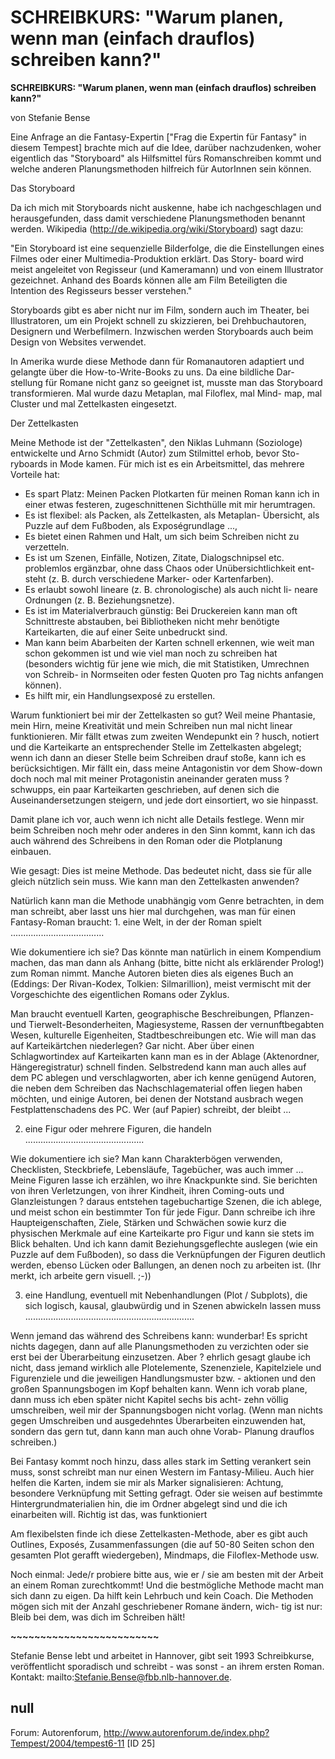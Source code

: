 # SCHREIBKURS: "Warum planen, wenn man (einfach drauflos) schreiben kann?"

**SCHREIBKURS: "Warum planen, wenn man (einfach drauflos) schreiben kann?"**

von Stefanie Bense

Eine Anfrage an die Fantasy-Expertin ["Frag die Expertin für Fantasy" in diesem Tempest] brachte mich auf die Idee, darüber nachzudenken, woher eigentlich das "Storyboard" als Hilfsmittel fürs Romanschreiben kommt und welche anderen Planungsmethoden hilfreich für AutorInnen sein können.

Das Storyboard

Da ich mich mit Storyboards nicht auskenne, habe ich nachgeschlagen und herausgefunden, dass damit verschiedene Planungsmethoden benannt werden. Wikipedia (http://de.wikipedia.org/wiki/Storyboard) sagt dazu:

"Ein Storyboard ist eine sequenzielle Bilderfolge, die die Einstellungen eines Filmes oder einer Multimedia-Produktion erklärt. Das Story- board wird meist angeleitet von Regisseur (und Kameramann) und von einem Illustrator gezeichnet. Anhand des Boards können alle am Film Beteiligten die Intention des Regisseurs besser verstehen."

Storyboards gibt es aber nicht nur im Film, sondern auch im Theater, bei Illustratoren, um ein Projekt schnell zu skizzieren, bei Drehbuchautoren, Designern und Werbefilmern. Inzwischen werden Storyboards auch beim Design von Websites verwendet.

In Amerika wurde diese Methode dann für Romanautoren adaptiert und gelangte über die How-to-Write-Books zu uns. Da eine bildliche Dar- stellung für Romane nicht ganz so geeignet ist, musste man das Storyboard transformieren. Mal wurde dazu Metaplan, mal Filoflex, mal Mind- map, mal Cluster und mal Zettelkasten eingesetzt.

Der Zettelkasten

Meine Methode ist der "Zettelkasten", den Niklas Luhmann (Soziologe) entwickelte und Arno Schmidt (Autor) zum Stilmittel erhob, bevor Sto- ryboards in Mode kamen. Für mich ist es ein Arbeitsmittel, das mehrere Vorteile hat:

- Es spart Platz: Meinen Packen Plotkarten für meinen Roman kann ich in einer etwas festeren, zugeschnittenen Sichthülle mit mir herumtragen.
- Es ist flexibel: als Packen, als Zettelkasten, als Metaplan- Übersicht, als Puzzle auf dem Fußboden, als Exposégrundlage ...,
- Es bietet einen Rahmen und Halt, um sich beim Schreiben nicht zu verzetteln.
- Es ist um Szenen, Einfälle, Notizen, Zitate, Dialogschnipsel etc. problemlos ergänzbar, ohne dass Chaos oder Unübersichtlichkeit ent- steht (z. B. durch verschiedene Marker- oder Kartenfarben).
- Es erlaubt sowohl lineare (z. B. chronologische) als auch nicht li- neare Ordnungen (z. B. Beziehungsnetze).
- Es ist im Materialverbrauch günstig: Bei Druckereien kann man oft Schnittreste abstauben, bei Bibliotheken nicht mehr benötigte Karteikarten, die auf einer Seite unbedruckt sind.
- Man kann beim Abarbeiten der Karten schnell erkennen, wie weit man
schon gekommen ist und wie viel man noch zu schreiben hat (besonders
wichtig für jene wie mich, die mit Statistiken, Umrechnen von Schreib-
in Normseiten oder festen Quoten pro Tag nichts anfangen können).
- Es hilft mir, ein Handlungsexposé zu erstellen.

Warum funktioniert bei mir der Zettelkasten so gut? Weil meine Phantasie, mein Hirn, meine Kreativität und mein Schreiben nun mal nicht linear funktionieren. Mir fällt etwas zum zweiten Wendepunkt ein ? husch, notiert und die Karteikarte an entsprechender Stelle im Zettelkasten abgelegt; wenn ich dann an dieser Stelle beim Schreiben drauf stoße, kann ich es berücksichtigen. Mir fällt ein, dass meine Antagonistin vor dem Show-down doch noch mal mit meiner Protagonistin aneinander geraten muss ? schwupps, ein paar Karteikarten geschrieben, auf denen sich die Auseinandersetzungen steigern, und jede dort einsortiert, wo sie hinpasst.

Damit plane ich vor, auch wenn ich nicht alle Details festlege. Wenn mir beim Schreiben noch mehr oder anderes in den Sinn kommt, kann ich das auch während des Schreibens in den Roman oder die Plotplanung einbauen.

Wie gesagt: Dies ist meine Methode. Das bedeutet nicht, dass sie für alle gleich nützlich sein muss. Wie kann man den Zettelkasten anwenden? 

Natürlich kann man die Methode unabhängig vom Genre betrachten, in dem man schreibt, aber lasst uns hier mal durchgehen, was man für einen Fantasy-Roman braucht: 1. eine Welt, in der der Roman spielt
.....................................

Wie dokumentiere ich sie? Das könnte man natürlich in einem Kompendium machen, das man dann als Anhang (bitte, bitte nicht als erklärender Prolog!) zum Roman nimmt. Manche Autoren bieten dies als eigenes Buch an (Eddings: Der Rivan-Kodex, Tolkien: Silmarillion), meist vermischt mit der Vorgeschichte des eigentlichen Romans oder Zyklus.

Man braucht eventuell Karten, geographische Beschreibungen, Pflanzen- und Tierwelt-Besonderheiten, Magiesysteme, Rassen der vernunftbegabten Wesen, kulturelle Eigenheiten, Stadtbeschreibungen etc. Wie will man das auf Karteikärtchen niederlegen? Gar nicht. Aber über einen Schlagwortindex auf Karteikarten kann man es in der Ablage (Aktenordner, Hängeregistratur) schnell finden. Selbstredend kann man auch alles auf dem PC ablegen und verschlagworten, aber ich kenne genügend Autoren, die neben dem Schreiben das Nachschlagematerial offen liegen haben möchten, und einige Autoren, bei denen der Notstand ausbrach wegen Festplattenschadens des PC. Wer (auf Papier) schreibt, der bleibt ...

2. eine Figur oder mehrere Figuren, die handeln
...............................................

Wie dokumentiere ich sie? Man kann Charakterbögen verwenden, Checklisten, Steckbriefe, Lebensläufe, Tagebücher, was auch immer ... Meine Figuren lasse ich erzählen, wo ihre Knackpunkte sind. Sie berichten von ihren Verletzungen, von ihrer Kindheit, ihren Coming-outs und Glanzleistungen ? daraus entstehen tagebuchartige Szenen, die ich ablege, und meist schon ein bestimmter Ton für jede Figur. Dann schreibe ich ihre Haupteigenschaften, Ziele, Stärken und Schwächen sowie kurz die physischen Merkmale auf eine Karteikarte pro Figur und kann sie stets im Blick behalten. Und ich kann damit Beziehungsgeflechte auslegen (wie ein Puzzle auf dem Fußboden), so dass die Verknüpfungen der Figuren deutlich werden, ebenso Lücken oder Ballungen, an denen noch zu arbeiten ist. (Ihr merkt, ich arbeite gern visuell. ;-))

3. eine Handlung, eventuell mit Nebenhandlungen (Plot / Subplots), die sich logisch, kausal, glaubwürdig und in Szenen abwickeln lassen muss
...................................................................

Wenn jemand das während des Schreibens kann: wunderbar! Es spricht nichts dagegen, dann auf alle Planungsmethoden zu verzichten oder sie erst bei der Überarbeitung einzusetzen. Aber ? ehrlich gesagt glaube ich nicht, dass jemand wirklich alle Plotelemente, Szenenziele, Kapitelziele und Figurenziele und die jeweiligen Handlungsmuster bzw. - aktionen und den großen Spannungsbogen im Kopf behalten kann. Wenn ich vorab plane, dann muss ich eben später nicht Kapitel sechs bis acht- zehn völlig umschreiben, weil mir der Spannungsbogen nicht vorlag. (Wenn man nichts gegen Umschreiben und ausgedehntes Überarbeiten einzuwenden hat, sondern das gern tut, dann kann man auch ohne Vorab- Planung drauflos schreiben.)

Bei Fantasy kommt noch hinzu, dass alles stark im Setting verankert sein muss, sonst schreibt man nur einen Western im Fantasy-Milieu. Auch hier helfen die Karten, indem sie mir als Marker signalisieren: Achtung, besondere Verknüpfung mit Setting gefragt. Oder sie weisen auf bestimmte Hintergrundmaterialien hin, die im Ordner abgelegt sind und die ich einarbeiten will. Richtig ist das, was funktioniert

Am flexibelsten finde ich diese Zettelkasten-Methode, aber es gibt auch Outlines, Exposés, Zusammenfassungen (die auf 50-80 Seiten schon den gesamten Plot gerafft wiedergeben), Mindmaps, die Filoflex-Methode usw.

Noch einmal: Jede/r probiere bitte aus, wie er / sie am besten mit der Arbeit an einem Roman zurechtkommt! Und die bestmögliche Methode macht man sich dann zu eigen. Da hilft kein Lehrbuch und kein Coach. Die Methoden mögen sich mit der Anzahl geschriebener Romane ändern, wich- tig ist nur: Bleib bei dem, was dich im Schreiben hält!

**~~~~~~~~~~~~~~~~~~~~~~~~~**

Stefanie Bense lebt und arbeitet in Hannover, gibt seit 1993 Schreibkurse, veröffentlicht sporadisch und schreibt - was sonst - an ihrem ersten Roman. Kontakt: mailto:Stefanie.Bense@fbb.nlb-hannover.de.

## null

Forum: Autorenforum, http://www.autorenforum.de/index.php?Tempest/2004/tempest6-11 [ID 25]

